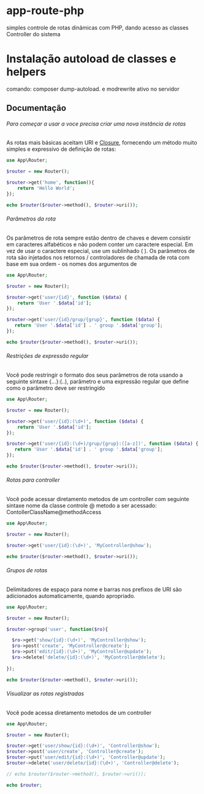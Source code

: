 # app-route-php
simples controle de rotas dinâmicas com PHP, dando acesso as classes Controller do sistema

# Instalação autoload de classes e helpers 
comando: composer dump-autoload. e modrewrite ativo no servidor

## Documentação

###### Para começar a usar a voce precisa criar uma nova instância de rotas

As rotas mais básicas aceitam URI e [Closure](https://www.php.net/manual/pt_BR/class.closure.php), fornecendo um método muito simples e expressivo de definição de rotas:

```php
use App\Router;

$router = new Router();

$router->get('home', function(){
    return 'Hello World';
});

echo $router($router->method(), $router->uri());

```

###### Parâmetros da rota

Os parâmetros de rota sempre estão dentro de chaves e devem consistir em caracteres alfabéticos e não podem conter um caractere especial. Em vez de usar o caractere especial, use um sublinhado ( ). Os parâmetros de rota são injetados nos retornos / controladores de chamada de rota com base em sua ordem - os nomes dos argumentos de

```php
use App\Router;

$router = new Router();

$router->get('user/{id}', function ($data) {
    return 'User '.$data['id'];
});

$router->get('user/{id}/grup/{grup}', function ($data) {
   return 'User '.$data['id'] . ' group '.$data['group'];
});

echo $router($router->method(), $router->uri());

```

###### Restrições de expressão regular
Você pode restringir o formato dos seus parâmetros de rota usando a seguinte sintaxe {...}:(..), parâmetro e uma expressão regular que define como o parâmetro deve ser restringido
```php
use App\Router;

$router = new Router();

$router->get('user/{id}:(\d+)', function ($data) {
    return 'User '.$data['id'];
});

$router->get('user/{id}:(\d+)/grup/{grup}:([a-z])', function ($data) {
   return 'User '.$data['id'] . ' group '.$data['group'];
});

echo $router($router->method(), $router->uri());

```

###### Rotas para controller
Você pode acessar diretamento metodos de um controller com seguinte sintaxe nome da classe controle  @ metodo a ser acessado: ContollerClassName@methodAccess
```php
use App\Router;

$router = new Router();

$router->get('user/{id}:(\d+)', 'MyController@show');

echo $router($router->method(), $router->uri());

```

###### Grupos de rotas
Delimitadores de espaço para nome e barras nos prefixos de URI são adicionados automaticamente, quando apropriado.

```php
use App\Router;

$router = new Router();

$router->group('user', function($ro){

  $ro->get('show/{id}:(\d+)', 'MyController@show');
  $ro->post('create', 'MyController@create');
  $ro->put('edit/{id}:(\d+)', 'MyController@update');
  $ro->delete('delete/{id}:(\d+)', 'MyController@delete');
  
});

echo $router($router->method(), $router->uri());

```

###### Visualizar as rotas registradas
Você pode acessa diretamento metodos de um controller
```php
use App\Router;

$router = new Router();

$router->get('user/show/{id}:(\d+)', 'Controller@show');
$router->post('user/create', 'Controller@create');
$router->put('user/edit/{id}:(\d+)', 'Controller@update');
$router->delete('user/delete/{id}:(\d+)', 'Controller@delete');

// echo $router($router->method(), $router->uri());

echo $router;
```
